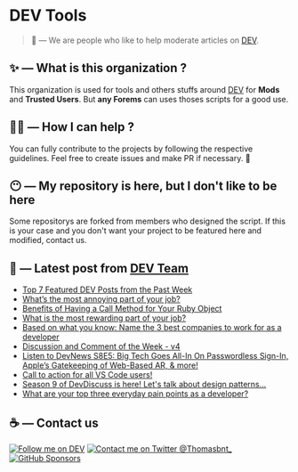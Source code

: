 # DEV Tools

> 🔧 — We are people who like to help moderate articles on [DEV](https://dev.to).

## ✨ — What is this organization ?

This organization is used for tools and others stuffs around [DEV](https://dev.to) for **Mods** and **Trusted Users**. But __any Forems__ can uses thoses scripts for a good use.


## 💪🏼 — How I can help ?

You can fully contribute to the projects by following the respective guidelines. Feel free to create issues and make PR if necessary. 🎉

## 😶 — My repository is here, but I don't like to be here

Some repositorys are forked from members who designed the script. If this is your case and you don't want your project to be featured here and modified, contact us.

## 📝 — Latest post from [DEV Team](https://dev.to/devteam)

<!-- BLOG-POST-LIST:START -->
- [Top 7 Featured DEV Posts from the Past Week](https://dev.to/devteam/top-7-featured-dev-posts-from-the-past-week-2p64)
- [What’s the most annoying part of your job?](https://dev.to/devteam/whats-the-most-annoying-part-of-your-job-20fi)
- [Benefits of Having a Call Method for Your Ruby Object](https://dev.to/devteam/benefits-of-having-a-call-method-for-your-ruby-object-30dk)
- [What is the most rewarding part of your job?](https://dev.to/devteam/what-is-the-most-rewarding-part-of-your-job-28jd)
- [Based on what you know: Name the 3 best companies to work for as a developer](https://dev.to/devteam/based-on-what-you-know-name-the-3-best-companies-to-work-for-as-a-developer-52n2)
- [Discussion and Comment of the Week - v4](https://dev.to/devteam/discussion-and-comment-of-the-week-v4-1i1o)
- [Listen to DevNews S8E5: Big Tech Goes All-In On Passwordless Sign-In, Apple’s Gatekeeping of Web-Based AR, &amp; more!](https://dev.to/devteam/listen-to-devnews-s8e5-big-tech-goes-all-in-on-passwordless-sign-in-apples-gatekeeping-of-web-based-ar-more-2a0)
- [Call to action for all VS Code users!](https://dev.to/devteam/call-to-action-for-all-vs-code-users-5b2l)
- [Season 9 of DevDiscuss is here! Let&#39;s talk about design patterns...](https://dev.to/devteam/season-9-of-devdiscuss-is-here-lets-talk-about-design-patterns-16bj)
- [What are your top three everyday pain points as a developer?](https://dev.to/devteam/what-are-your-top-three-everyday-pain-points-as-a-developer-23j2)
<!-- BLOG-POST-LIST:END -->


## ☕ — Contact us

[![Follow me on DEV](https://img.shields.io/badge/dev.to-%2308090A.svg?&style=for-the-badge&logo=dev.to&logoColor=white&alt=devto)](https://dev.to/thomasbnt)
[![Contact me on Twitter @Thomasbnt_](https://img.shields.io/badge/Contact%20me%20on%20Twitter-%231DA1F2.svg?&style=for-the-badge&logo=twitter&logoColor=white&alt=twitter)](https://twitter.com/messages/1142357270-1142357270?text=Hello,%20I%20contact%20you%20from%20devtotools%20&recipient_id=1142357270) [![GitHub Sponsors](https://img.shields.io/badge/Sponsor%20me-%23EA54AE.svg?&style=for-the-badge&logo=github-sponsors&logoColor=white)](https://github.com/sponsors/thomasbnt)


